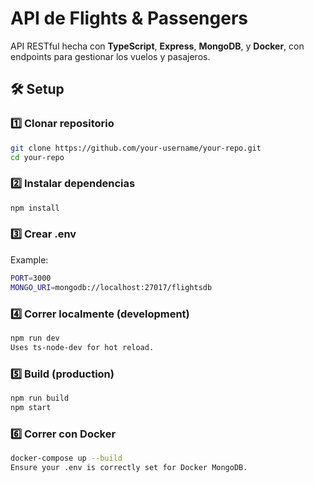 # API de Flights & Passengers

API RESTful hecha con **TypeScript**, **Express**, **MongoDB**, y **Docker**, con endpoints para gestionar los vuelos y pasajeros.


## 🛠️ Setup

### 1️⃣ Clonar repositorio

```bash
git clone https://github.com/your-username/your-repo.git
cd your-repo
```

### 2️⃣ Instalar dependencias
```bash
npm install
```

### 3️⃣ Crear .env
Example:
```bash
PORT=3000
MONGO_URI=mongodb://localhost:27017/flightsdb
```

### 4️⃣ Correr localmente (development)
```bash
npm run dev
Uses ts-node-dev for hot reload.
```

### 5️⃣ Build  (production)
```bash
npm run build
npm start
```
### 6️⃣ Correr con Docker
```bash
docker-compose up --build
Ensure your .env is correctly set for Docker MongoDB.
```
